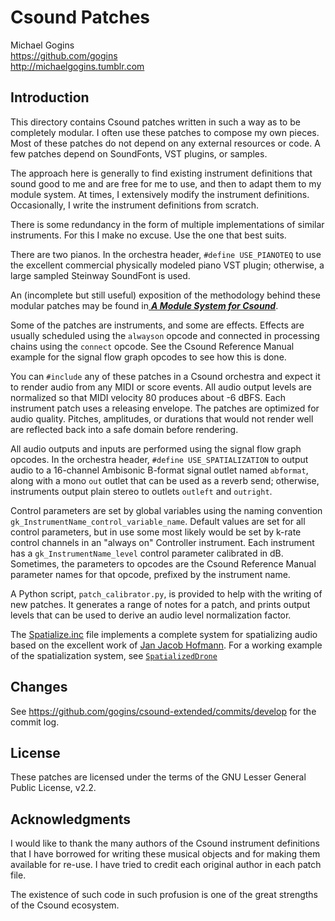 # Csound Patches

Michael Gogins<br>
https://github.com/gogins<br>
http://michaelgogins.tumblr.com

## Introduction

This directory contains Csound patches written in such a way as to be 
completely modular. I often use these patches to compose my own pieces. Most 
of these patches do not depend on any external resources or code. A few 
patches depend on SoundFonts, VST plugins, or samples.

The approach here is generally to find existing instrument definitions that 
sound good to me and are free for me to use, and then to adapt them to my 
module system. At times, I extensively modify the instrument definitions. 
Occasionally, I write the instrument definitions from scratch.

There is some redundancy in the form of multiple implementations of similar 
instruments. For this I make no excuse. Use the one that best suits.

There are two pianos. In the orchestra header, `#define USE_PIANOTEQ` to use 
the excellent commercial physically modeled piano VST plugin; otherwise, a 
large sampled Steinway SoundFont is used.

An (incomplete but still useful) exposition of the methodology behind these
modular patches may be found in<a href='modular_csound.pdf'>
<b><i>A Module System for Csound</b></i></a>.

Some of the patches are instruments, and some are effects. Effects are
usually scheduled using the `alwayson` opcode and connected in processing
chains using the `connect` opcode. See the Csound Reference Manual example
for the signal flow graph opcodes to see how this is done.

You can `#include` any of these patches in a Csound orchestra and expect it to 
render audio from any MIDI or score events. All audio output levels are
normalized so that MIDI velocity 80 produces about -6 dBFS. Each instrument
patch uses a releasing envelope. The patches are optimized for audio quality.
Pitches, amplitudes, or durations that would not render well are reflected
back into a safe domain before rendering.

All audio outputs and inputs are performed using the signal flow graph
opcodes. In the orchestra header, `#define USE_SPATIALIZATION` to output audio 
to a 16-channel Ambisonic B-format signal outlet named `abformat`, along with 
a mono `out` outlet that can be used as a reverb send; otherwise, instruments 
output plain stereo to outlets `outleft` and `outright`.

Control parameters are set by global variables using the naming convention
`gk_InstrumentName_control_variable_name`. Default values are set for all
control parameters, but in use some most likely would be set by k-rate
control channels in an "always on" Controller instrument. Each instrument
has a `gk_InstrumentName_level` control parameter calibrated in dB. Sometimes, 
the parameters to opcodes are the Csound Reference Manual parameter names for 
that opcode, prefixed by the instrument name.

A Python script, `patch_calibrator.py`, is provided to help with the writing
of new patches. It generates a range of notes for a patch, and prints output
levels that can be used to derive an audio level normalization factor.

The <a href='Spatialize.inc'>Spatialize.inc</a>
file implements a complete system for spatializing audio based on the
excellent work of <a href='xxx'>Jan Jacob Hofmann</a>. For a working example 
of the spatialization system, see 
<a href='SpatializedDrone.inc'>`SpatializedDrone`</a>

## Changes

See https://github.com/gogins/csound-extended/commits/develop for the commit 
log.

## License

These patches are licensed under the terms of the GNU Lesser General Public 
License, v2.2.

## Acknowledgments

I would like to thank the many authors of the Csound instrument definitions 
that I have borrowed for writing these musical objects and for making them 
available for re-use. I have tried to credit each original author in each 
patch file. 

The existence of such code in such profusion is one of the great strengths of 
the Csound ecosystem.